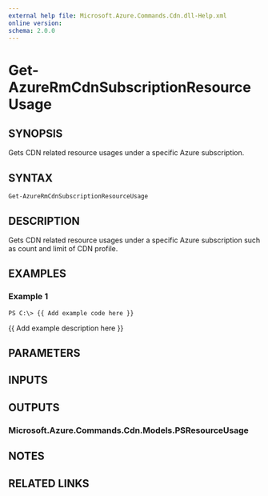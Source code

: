 ```yaml
---
external help file: Microsoft.Azure.Commands.Cdn.dll-Help.xml
online version: 
schema: 2.0.0
---
```


# Get-AzureRmCdnSubscriptionResourceUsage

## SYNOPSIS
Gets CDN related resource usages under a specific Azure subscription.

## SYNTAX

```
Get-AzureRmCdnSubscriptionResourceUsage
```

## DESCRIPTION
Gets CDN related resource usages under a specific Azure subscription such as count and limit of CDN profile.

## EXAMPLES

### Example 1
```
PS C:\> {{ Add example code here }}
```

{{ Add example description here }}

## PARAMETERS

## INPUTS

## OUTPUTS

### Microsoft.Azure.Commands.Cdn.Models.PSResourceUsage

## NOTES

## RELATED LINKS

